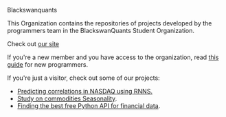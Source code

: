 Blackswanquants

This Organization contains the repositories of projects developed by the programmers team in the BlackswanQuants Student Organization. 

Check out [our site](https://blackswanquants.com)

If you're a new member and you have access to the organization, read [this guide](https://github.com/blackswan-quants/programmers_guidelines/blob/main/guidelines.md) for new programmers.

If you're just a visitor, check out some of our projects: 
- [Predicting correlations in NASDAQ using RNNS.](https://github.com/blackswan-quants/nasdaq_rnn)
- [Study on commodities Seasonality](https://github.com/blackswan-quants/commodities_seasonality).
- [Finding the best free Python API for financial data](https://github.com/blackswan-quants/libraries_profiling).
